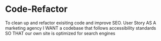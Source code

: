 # Code-Refactor
To clean up and refactor exisiting code and improve SEO.
User Story
AS A marketing agency
I WANT a codebase that follows accessibility standards
SO THAT our own site is optimized for search engines
